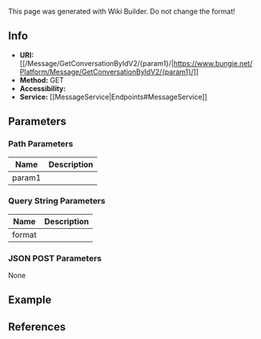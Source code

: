 <span class="wiki-builder">This page was generated with Wiki Builder. Do not change the format!</span>

## Info

* **URI:** [[/Message/GetConversationByIdV2/{param1}/|https://www.bungie.net/Platform/Message/GetConversationByIdV2/{param1}/]]
* **Method:** GET
* **Accessibility:** 
* **Service:** [[MessageService|Endpoints#MessageService]]

## Parameters
### Path Parameters
Name | Description
---- | -----------
param1 | 

### Query String Parameters
Name | Description
---- | -----------
format | 

### JSON POST Parameters
None

## Example


## References
